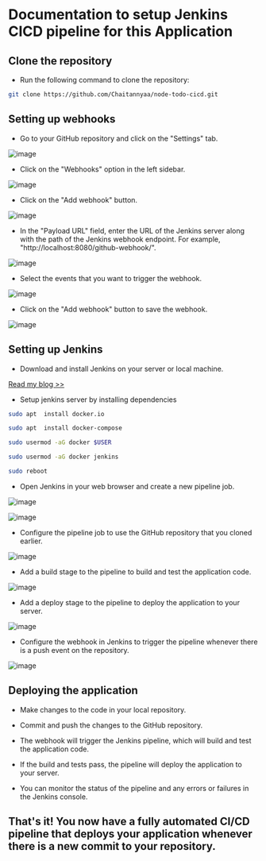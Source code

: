 
# Documentation to setup Jenkins CICD pipeline for this Application

## Clone the repository

- Run the following command to clone the repository:

```sh
git clone https://github.com/Chaitannyaa/node-todo-cicd.git
```

## Setting up webhooks

- Go to your GitHub repository and click on the "Settings" tab.

![image](https://user-images.githubusercontent.com/117350787/235436622-a6be4b78-2650-415e-aa5c-19ba81293454.png)

- Click on the "Webhooks" option in the left sidebar.

![image](https://user-images.githubusercontent.com/117350787/235436693-30bdae6a-101f-4ba8-90e6-f4f789e90dea.png)

- Click on the "Add webhook" button.

![image](https://user-images.githubusercontent.com/117350787/235436914-a20b4473-0536-4c5f-af55-149bc1b76113.png)

- In the "Payload URL" field, enter the URL of the Jenkins server along with the path of the Jenkins webhook endpoint. For example, "http://localhost:8080/github-webhook/".

![image](https://user-images.githubusercontent.com/117350787/235436791-10a24ca9-9c2a-4495-8660-534eec7e9374.png)

- Select the events that you want to trigger the webhook.

![image](https://user-images.githubusercontent.com/117350787/235436920-64008385-6f70-4ab2-af90-4a49ebc753fe.png)

- Click on the "Add webhook" button to save the webhook.

![image](https://user-images.githubusercontent.com/117350787/235437014-ee4cacbb-e82a-4f19-a115-a86ee189c2ca.png)

## Setting up Jenkins

- Download and install Jenkins on your server or local machine.

[Read my blog >>](https://90daysofdevopschallenge.hashnode.dev/day07-90daysofdevops-challenge-tws)

- Setup jenkins server by installing dependencies
```sh
sudo apt  install docker.io
```
```sh
sudo apt  install docker-compose
```
```sh
sudo usermod -aG docker $USER
```
```sh
sudo usermod -aG docker jenkins
```
```sh
sudo reboot
```

- Open Jenkins in your web browser and create a new pipeline job.

![image](https://user-images.githubusercontent.com/117350787/235436303-49db3a4c-02b4-4371-96bb-992968e1c80b.png)

![image](https://user-images.githubusercontent.com/117350787/235436426-96cc67cd-6430-4b34-9d80-2a75fbc3d18c.png)

- Configure the pipeline job to use the GitHub repository that you cloned earlier.

![image](https://user-images.githubusercontent.com/117350787/235437278-6959c2a7-d81e-4868-baad-3539651cae57.png)

- Add a build stage to the pipeline to build and test the application code.

![image](https://user-images.githubusercontent.com/117350787/235437449-ff14d143-f9a4-4881-ad38-64abce1a9d23.png)

- Add a deploy stage to the pipeline to deploy the application to your server.

![image](https://user-images.githubusercontent.com/117350787/235437500-9ead72e6-e063-4866-ae69-df17091b81a3.png)

- Configure the webhook in Jenkins to trigger the pipeline whenever there is a push event on the repository.

![image](https://user-images.githubusercontent.com/117350787/235437552-433f6ce2-3024-49e0-80dd-fc0c605ced42.png)

## Deploying the application

- Make changes to the code in your local repository.


- Commit and push the changes to the GitHub repository.
- The webhook will trigger the Jenkins pipeline, which will build and test the application code.
- If the build and tests pass, the pipeline will deploy the application to your server.
- You can monitor the status of the pipeline and any errors or failures in the Jenkins console.

## That's it! You now have a fully automated CI/CD pipeline that deploys your application whenever there is a new commit to your repository.
